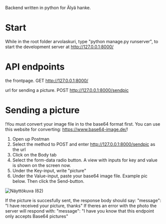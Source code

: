 Backend written in python for Älyä hanke.

# Start
While in the root folder arvolaskuri, type "python manage.py runserver", to start the development server at http://127.0.0.1:8000/

# API endpoints
the frontpage.
GET http://127.0.0.1:8000/

url for sending a picture.
POST http://127.0.0.1:8000/sendpic

# Sending a picture

!You must convert your image file in to the base64 format first. You can use this website for converting: https://www.base64-image.de/!

1. Open up Postman
2. Select the method to POST and enter http://127.0.0.1:8000/sendpic as the url
3. Click on the Body tab
4. Select the form-data radio button. A view with inputs for key and value is shown on the screen now.
5. Under the Key-input, write "picture"
6. Under the Value-input, paste your base64 image file. Example pic below. Then click the Send-button.
   
![Näyttökuva (62)](https://github.com/team-alya/alya-backend/assets/95426094/5d14b8f6-e7ea-424f-b993-e6597a83b42c)


If the picture is succesfully sent, the response body should say: "message": "I have received your picture, thanks"
If theres an error with the photo the server will respond with: "message": "I have you know that this endpoint only accepts Base64 pictures"





